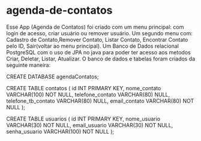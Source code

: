 # agenda-de-contatos
Esse App (Agenda de Contatos) foi criado com um menu principal: com login de acesso, criar usuário ou remover usuário. Um segundo menu com: Cadastro de Contato,Remover Contato, Listar Contato, Encontrar Contato pelo ID, Sair(voltar ao menu principal). Um Banco de Dados relacional PostgreSQL com o uso de JPA no java para poder ter acesso aos metodos Criar, Deletar, Listar, Atualizar.
O banco de dados e tabelas foram criados da seguinte maneira:

CREATE DATABASE agendaContatos;

CREATE TABLE contatos (
	id INT PRIMARY KEY,
	nome_contato VARCHAR(100) NOT NULL,
	telefone_contato VARCHAR(80) NULL,
	telefone_tb_contato VARCHAR(80) NULL,
	email_contato VARCHAR(80) NOT NULL
);

CREATE TABLE usuarios (
	id INT PRIMARY KEY,
	nome_usuario VARCHAR(30) NOT NULL,
	email_usuario VARCHAR(30) NOT NULL,
	senha_usuario VARCHAR(100) NOT NULL	
);

